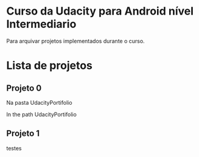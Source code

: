 ﻿# Curso da Udacity para Android nível Intermediario
Para arquivar projetos implementados durante o curso.

# Lista de projetos

## Projeto 0
Na pasta UdacityPortifolio

In the path UdacityPortifolio
## Projeto 1
testes
